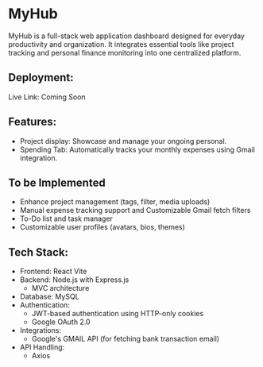# MyHub
MyHub is a full-stack web application dashboard designed for everyday productivity and organization. It integrates essential tools like project tracking and personal finance monitoring into one centralized platform.



## Deployment:
Live Link: Coming Soon

## Features:
- Project display: Showcase and manage your ongoing personal.
- Spending Tab: Automatically tracks your monthly expenses using Gmail integration.

## To be Implemented
- Enhance project management (tags, filter, media uploads)
- Manual expense tracking support and Customizable Gmail fetch filters
- To-Do list and task manager
- Customizable user profiles (avatars, bios, themes)

## Tech Stack:
- Frontend: React Vite
- Backend: Node.js with Express.js
  - MVC architecture
- Database: MySQL
- Authentication:
  - JWT-based authentication using HTTP-only cookies
  - Google OAuth 2.0
- Integrations:
  - Google's GMAIL API (for fetching bank transaction email)
- API Handling:
  - Axios


